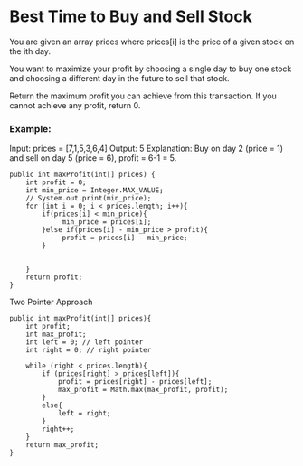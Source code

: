 # Best Time to Buy and Sell Stock

You are given an array prices where prices[i] is the price of a given stock on the ith day.

You want to maximize your profit by choosing a single day to buy one stock and choosing a different day in the future to sell that stock.

Return the maximum profit you can achieve from this transaction. If you cannot achieve any profit, return 0.


### Example:

Input: prices = [7,1,5,3,6,4]
Output: 5
Explanation: Buy on day 2 (price = 1) and sell on day 5 (price = 6), profit = 6-1 = 5.


    public int maxProfit(int[] prices) {
        int profit = 0;
        int min_price = Integer.MAX_VALUE;
        // System.out.print(min_price);
        for (int i = 0; i < prices.length; i++){
            if(prices[i] < min_price){
                 min_price = prices[i]; 
            }else if(prices[i] - min_price > profit){
                 profit = prices[i] - min_price;
            }
            
           
        }
        return profit;
    }

Two Pointer Approach

	public int maxProfit(int[] prices){
		int profit;
		int max_profit;
		int left = 0; // left pointer
		int right = 0; // right pointer

		while (right < prices.length){
			if (prices[right] > prices[left]){
				profit = prices[right] - prices[left];
				max_profit = Math.max(max_profit, profit);
			}
			else{
				left = right;
			}
			right++;
		}
		return max_profit;
	}

